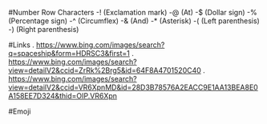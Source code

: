 #Number Row Characters
-! (Exclamation mark)
-@ (At)
-$ (Dollar sign)
-% (Percentage sign)
-^ (Circumflex)
-& (And)
-* (Asterisk)
-(  (Left parenthesis)
-)  (Right parenthesis)

#Links
. https://www.bing.com/images/search?q=spaceship&form=HDRSC3&first=1
. https://www.bing.com/images/search?view=detailV2&ccid=ZrRk%2Brg5&id=64F8A4701520C40
. https://www.bing.com/images/search?view=detailV2&ccid=VR6XpnMD&id=28D3B78576A2EACC9E1AA13BEA8E0A158EE7D324&thid=OIP.VR6Xpn

#Emoji
